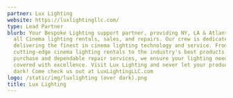 ```yaml
---
partner: Lux Lighting
website: https://luxlightingllc.com/
type: Lead Partner
blurb: Your Bespoke Lighting support partner, providing NY, LA & Atlanta with
  all Cinema lighting rentals, sales, and repairs. Our crew is dedicated to
  delivering the finest in cinema lighting technology and service. From
  cutting-edge cinema lighting rentals to the industry's best products for
  purchase and dependable repair services, we ensure your lighting needs are
  covered with excellence. Visit Lux Lighting and never let your production go
  dark! Come check us out at LuxLightingLLC.com
logo: /static/img/luxlighting (over dark).png
title: Lux Lighting
---
```

